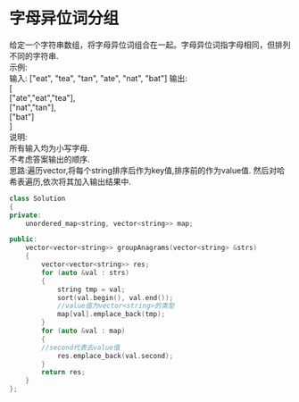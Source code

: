 # 字母异位词分组
给定一个字符串数组，将字母异位词组合在一起。字母异位词指字母相同，但排列不同的字符串. <br>
示例: <br>
输入: ["eat", "tea", "tan", "ate", "nat", "bat"]
输出: <br>
[ <br>
  ["ate","eat","tea"], <br>
  ["nat","tan"], <br>
  ["bat"] <br>
] <br>
说明: <br>
所有输入均为小写字母. <br>
不考虑答案输出的顺序. <br>
思路:遍历vector,将每个string排序后作为key值,排序前的作为value值. 然后对哈希表遍历,依次将其加入输出结果中. <br>
```cpp
class Solution
{
private:
    unordered_map<string, vector<string>> map;

public:
    vector<vector<string>> groupAnagrams(vector<string> &strs)
    {
        vector<vector<string>> res;
        for (auto &val : strs)
        {
            string tmp = val;
            sort(val.begin(), val.end());
            //value值为vector<string>的类型
            map[val].emplace_back(tmp); 
        }
        for (auto &val : map)
        {
        //second代表去value值
            res.emplace_back(val.second);
        }
        return res;
    }
};
```
